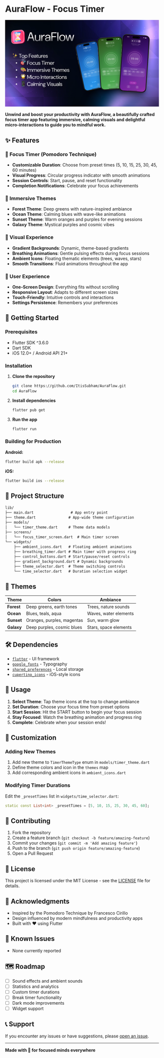 # AuraFlow - Focus Timer

![Preview](./️AuraFlow.png)

**Unwind and boost your productivity with AuraFlow, a beautifully crafted focus timer app featuring immersive, calming visuals and delightful micro-interactions to guide you to mindful work.**

## ✨ Features

### 🎯 Focus Timer (Pomodoro Technique)

- **Customizable Duration**: Choose from preset times (5, 10, 15, 25, 30, 45, 60 minutes)
- **Visual Progress**: Circular progress indicator with smooth animations
- **Session Controls**: Start, pause, and reset functionality
- **Completion Notifications**: Celebrate your focus achievements

### 🎨 Immersive Themes

- **Forest Theme**: Deep greens with nature-inspired ambiance
- **Ocean Theme**: Calming blues with wave-like animations
- **Sunset Theme**: Warm oranges and purples for evening sessions
- **Galaxy Theme**: Mystical purples and cosmic vibes

### 🌟 Visual Experience

- **Gradient Backgrounds**: Dynamic, theme-based gradients
- **Breathing Animations**: Gentle pulsing effects during focus sessions
- **Ambient Icons**: Floating thematic elements (trees, waves, stars)
- **Smooth Transitions**: Fluid animations throughout the app

### 📱 User Experience

- **One-Screen Design**: Everything fits without scrolling
- **Responsive Layout**: Adapts to different screen sizes
- **Touch-Friendly**: Intuitive controls and interactions
- **Settings Persistence**: Remembers your preferences

## 🚀 Getting Started

### Prerequisites

- Flutter SDK ^3.6.0
- Dart SDK
- iOS 12.0+ / Android API 21+

### Installation

1. **Clone the repository**

   ```bash
   git clone https://github.com/ItisSubham/AuraFlow.git
   cd AuraFlow
   ```

2. **Install dependencies**

   ```bash
   flutter pub get
   ```

3. **Run the app**
   ```bash
   flutter run
   ```

### Building for Production

**Android:**

```bash
flutter build apk --release
```

**iOS:**

```bash
flutter build ios --release
```

## 📁 Project Structure

```
lib/
├── main.dart                 # App entry point
├── theme.dart               # App-wide theme configuration
├── models/
│   └── timer_theme.dart     # Theme data models
├── screens/
│   └── focus_timer_screen.dart  # Main timer screen
└── widgets/
    ├── ambient_icons.dart   # Floating ambient animations
    ├── breathing_timer.dart # Main timer with progress ring
    ├── control_buttons.dart # Start/pause/reset controls
    ├── gradient_background.dart # Dynamic backgrounds
    ├── theme_selector.dart  # Theme switching controls
    └── time_selector.dart   # Duration selection widget
```

## 🎨 Themes

| Theme      | Colors                     | Ambiance              |
| ---------- | -------------------------- | --------------------- |
| **Forest** | Deep greens, earth tones   | Trees, nature sounds  |
| **Ocean**  | Blues, teals, aqua         | Waves, water elements |
| **Sunset** | Oranges, purples, magentas | Sun, warm glow        |
| **Galaxy** | Deep purples, cosmic blues | Stars, space elements |

## 🛠️ Dependencies

- [`flutter`](https://flutter.dev/) - UI framework
- [`google_fonts`](https://pub.dev/packages/google_fonts) - Typography
- [`shared_preferences`](https://pub.dev/packages/shared_preferences) - Local storage
- [`cupertino_icons`](https://pub.dev/packages/cupertino_icons) - iOS-style icons

## 🎯 Usage

1. **Select Theme**: Tap theme icons at the top to change ambiance
2. **Set Duration**: Choose your focus time from preset options
3. **Start Session**: Hit the START button to begin your focus session
4. **Stay Focused**: Watch the breathing animation and progress ring
5. **Complete**: Celebrate when your session ends!

## 🔧 Customization

### Adding New Themes

1. Add new theme to `TimerThemeType` enum in `models/timer_theme.dart`
2. Define theme colors and icon in the `themes` map
3. Add corresponding ambient icons in `ambient_icons.dart`

### Modifying Timer Durations

Edit the `_presetTimes` list in `widgets/time_selector.dart`:

```dart
static const List<int> _presetTimes = [5, 10, 15, 25, 30, 45, 60];
```

## 🤝 Contributing

1. Fork the repository
2. Create a feature branch (`git checkout -b feature/amazing-feature`)
3. Commit your changes (`git commit -m 'Add amazing feature'`)
4. Push to the branch (`git push origin feature/amazing-feature`)
5. Open a Pull Request

## 📝 License

This project is licensed under the MIT License - see the [LICENSE](LICENSE) file for details.

## 🙏 Acknowledgments

- Inspired by the Pomodoro Technique by Francesco Cirillo
- Design influenced by modern mindfulness and productivity apps
- Built with ❤️ using Flutter

## 🐛 Known Issues

- None currently reported

## 🗺️ Roadmap

- [ ] Sound effects and ambient sounds
- [ ] Statistics and analytics
- [ ] Custom timer durations
- [ ] Break timer functionality
- [ ] Dark mode improvements
- [ ] Widget support

## 📞 Support

If you encounter any issues or have suggestions, please [open an issue](https://github.com/yourusername/auraflow/issues).

---

**Made with 💚 for focused minds everywhere**
